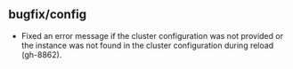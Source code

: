 ## bugfix/config

* Fixed an error message if the cluster configuration was not provided or the
  instance was not found in the cluster configuration during reload (gh-8862).

